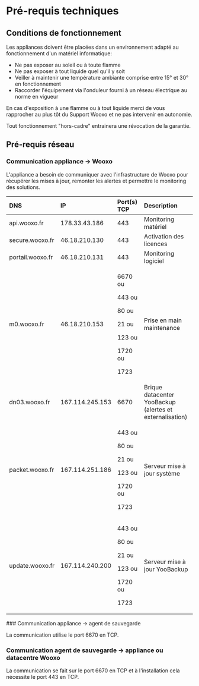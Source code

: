 # Pré-requis techniques

## Conditions de fonctionnement

Les appliances doivent être placées dans un environnement adapté au fonctionnement d'un matériel informatique:

* Ne pas exposer au soleil ou à toute flamme 
* Ne pas exposer à tout liquide quel qu'il y soit
* Veiller à maintenir une température ambiante comprise entre 15° et 30° en fonctionnement
* Raccorder l'équipement via l'onduleur fourni à un réseau électrique au norme en vigueur 

En cas d'exposition à une flamme ou à tout liquide merci de vous rapprocher au plus tôt du Support Wooxo et ne pas intervenir en autonomie.

Tout fonctionnement "hors-cadre" entrainera une révocation de la garantie.

## Pré-requis réseau

### Communication appliance -&gt; Wooxo

L'appliance a besoin de communiquer avec l'infrastructure de Wooxo pour récupérer les mises à jour, remonter les alertes et permettre le monitoring des solutions.

<table>
  <thead>
    <tr>
      <th style="text-align:left">DNS</th>
      <th style="text-align:left">IP</th>
      <th style="text-align:left">Port(s) TCP</th>
      <th style="text-align:left">Description</th>
    </tr>
  </thead>
  <tbody>
    <tr>
      <td style="text-align:left">api.wooxo.fr</td>
      <td style="text-align:left">178.33.43.186</td>
      <td style="text-align:left">443</td>
      <td style="text-align:left">Monitoring matériel</td>
    </tr>
    <tr>
      <td style="text-align:left">secure.wooxo.fr</td>
      <td style="text-align:left">46.18.210.130</td>
      <td style="text-align:left">443</td>
      <td style="text-align:left">Activation des licences</td>
    </tr>
    <tr>
      <td style="text-align:left">portail.wooxo.fr</td>
      <td style="text-align:left">46.18.210.131</td>
      <td style="text-align:left">443</td>
      <td style="text-align:left">Monitoring logiciel</td>
    </tr>
    <tr>
      <td style="text-align:left">m0.wooxo.fr</td>
      <td style="text-align:left">46.18.210.153</td>
      <td style="text-align:left">
        <p>6670 ou</p>
        <p>443 ou</p>
        <p>80 ou</p>
        <p>21 ou</p>
        <p>123 ou</p>
        <p>1720 ou</p>
        <p>1723</p>
      </td>
      <td style="text-align:left">Prise en main maintenance</td>
    </tr>
    <tr>
      <td style="text-align:left">dn03.wooxo.fr</td>
      <td style="text-align:left">167.114.245.153</td>
      <td style="text-align:left">6670</td>
      <td style="text-align:left">Brique datacenter YooBackup
        <br />(alertes et externalisation)</td>
    </tr>
    <tr>
      <td style="text-align:left">packet.wooxo.fr</td>
      <td style="text-align:left">167.114.251.186</td>
      <td style="text-align:left">
        <p>443 ou</p>
        <p>80 ou</p>
        <p>21 ou</p>
        <p>123 ou</p>
        <p>1720 ou</p>
        <p>1723</p>
      </td>
      <td style="text-align:left">Serveur mise à jour système</td>
    </tr>
    <tr>
      <td style="text-align:left">update.wooxo.fr</td>
      <td style="text-align:left">167.114.240.200</td>
      <td style="text-align:left">
        <p>443 ou</p>
        <p>80 ou</p>
        <p>21 ou</p>
        <p>123 ou</p>
        <p>1720 ou</p>
        <p>1723</p>
      </td>
      <td style="text-align:left">Serveur mise à jour YooBackup</td>
    </tr>
  </tbody>
</table>### Communication appliance -&gt; agent de sauvegarde

La communication utilise le port 6670 en TCP.

### Communication agent de sauvegarde -&gt; appliance ou datacentre Wooxo

La communication se fait sur le port 6670 en TCP et à l'installation cela nécessite le port  443 en TCP.



